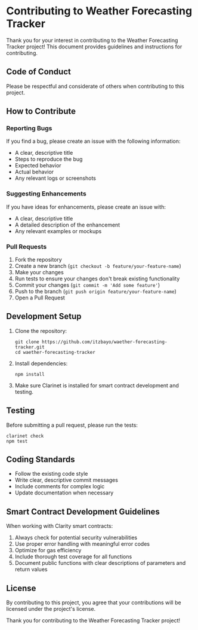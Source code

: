# Contributing to Weather Forecasting Tracker

Thank you for your interest in contributing to the Weather Forecasting Tracker project! This document provides guidelines and instructions for contributing.

## Code of Conduct

Please be respectful and considerate of others when contributing to this project.

## How to Contribute

### Reporting Bugs

If you find a bug, please create an issue with the following information:
- A clear, descriptive title
- Steps to reproduce the bug
- Expected behavior
- Actual behavior
- Any relevant logs or screenshots

### Suggesting Enhancements

If you have ideas for enhancements, please create an issue with:
- A clear, descriptive title
- A detailed description of the enhancement
- Any relevant examples or mockups

### Pull Requests

1. Fork the repository
2. Create a new branch (`git checkout -b feature/your-feature-name`)
3. Make your changes
4. Run tests to ensure your changes don't break existing functionality
5. Commit your changes (`git commit -m 'Add some feature'`)
6. Push to the branch (`git push origin feature/your-feature-name`)
7. Open a Pull Request

## Development Setup

1. Clone the repository:
   ```
   git clone https://github.com/itzbayo/waether-forecasting-tracker.git
   cd waether-forecasting-tracker
   ```

2. Install dependencies:
   ```
   npm install
   ```

3. Make sure Clarinet is installed for smart contract development and testing.

## Testing

Before submitting a pull request, please run the tests:
```
clarinet check
npm test
```

## Coding Standards

- Follow the existing code style
- Write clear, descriptive commit messages
- Include comments for complex logic
- Update documentation when necessary

## Smart Contract Development Guidelines

When working with Clarity smart contracts:

1. Always check for potential security vulnerabilities
2. Use proper error handling with meaningful error codes
3. Optimize for gas efficiency
4. Include thorough test coverage for all functions
5. Document public functions with clear descriptions of parameters and return values

## License

By contributing to this project, you agree that your contributions will be licensed under the project's license.

Thank you for contributing to the Weather Forecasting Tracker project!
